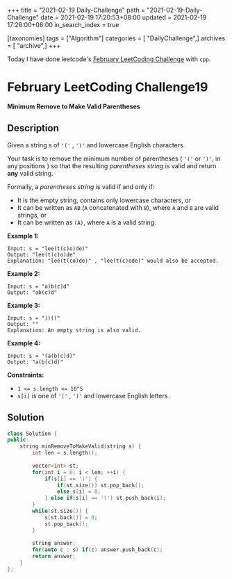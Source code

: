 +++
title = "2021-02-19 Daily-Challenge"
path = "2021-02-19-Daily-Challenge"
date = 2021-02-19 17:20:53+08:00
updated = 2021-02-19 17:26:00+08:00
in_search_index = true

[taxonomies]
tags = ["Algorithm"]
categories = [ "DailyChallenge",]
archives = [ "archive",]
+++

Today I have done leetcode's [February LeetCoding Challenge](https://leetcode.com/explore/challenge/card/february-leetcoding-challenge-2021/586/week-3-february-15th-february-21st/3645/) with `cpp`.

<!-- more -->

# February LeetCoding Challenge19

**Minimum Remove to Make Valid Parentheses**

## Description

Given a string s of `'('` , `')'` and lowercase English characters. 

Your task is to remove the minimum number of parentheses ( `'('` or `')'`, in any positions ) so that the resulting *parentheses string* is valid and return **any** valid string.

Formally, a *parentheses string* is valid if and only if:

- It is the empty string, contains only lowercase characters, or
- It can be written as `AB` (`A` concatenated with `B`), where `A` and `B` are valid strings, or
- It can be written as `(A)`, where `A` is a valid string.

 

**Example 1:**

```
Input: s = "lee(t(c)o)de)"
Output: "lee(t(c)o)de"
Explanation: "lee(t(co)de)" , "lee(t(c)ode)" would also be accepted.
```

**Example 2:**

```
Input: s = "a)b(c)d"
Output: "ab(c)d"
```

**Example 3:**

```
Input: s = "))(("
Output: ""
Explanation: An empty string is also valid.
```

**Example 4:**

```
Input: s = "(a(b(c)d)"
Output: "a(b(c)d)"
```

 

**Constraints:**

- `1 <= s.length <= 10^5`
- `s[i]` is one of `'('` , `')'` and lowercase English letters`.`

## Solution

``` cpp
class Solution {
public:
    string minRemoveToMakeValid(string s) {
        int len = s.length();
        
        vector<int> st;
        for(int i = 0; i < len; ++i) {
            if(s[i] == ')') {
                if(st.size()) st.pop_back();
                else s[i] = 0;
            } else if(s[i] == '(') st.push_back(i);
        }
        while(st.size()) {
            s[st.back()] = 0;
            st.pop_back();
        }
        
        string answer;
        for(auto c : s) if(c) answer.push_back(c);
        return answer;
    }
};
```